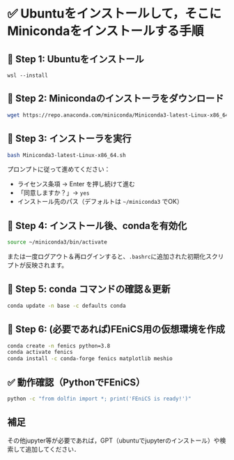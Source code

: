 
# ✅ Ubuntuをインストールして，そこにMinicondaをインストールする手順

## 🔹 Step 1: Ubuntuをインストール
```
wsl --install
```

## 🔹 Step 2: Minicondaのインストーラをダウンロード

```bash
wget https://repo.anaconda.com/miniconda/Miniconda3-latest-Linux-x86_64.sh
```

## 🔹 Step 3: インストーラを実行

```bash
bash Miniconda3-latest-Linux-x86_64.sh
```
プロンプトに従って進めてください：

- ライセンス条項 → Enter を押し続けて進む
- 「同意しますか？」→ `yes`
- インストール先のパス（デフォルトは `~/miniconda3` でOK）

## 🔹 Step 4: インストール後、condaを有効化

```bash
source ~/miniconda3/bin/activate
```
または一度ログアウト＆再ログインすると、`.bashrc`に追加された初期化スクリプトが反映されます。

## 🔹 Step 5: conda コマンドの確認＆更新

```bash
conda update -n base -c defaults conda
```

## 🔹 Step 6: (必要であれば)FEniCS用の仮想環境を作成

```bash
conda create -n fenics python=3.8 
conda activate fenics
conda install -c conda-forge fenics matplotlib meshio
```

## ✅ 動作確認（PythonでFEniCS）

```bash
python -c "from dolfin import *; print('FEniCS is ready!')"
```
## 補足
その他jupyter等が必要であれば，GPT（ubuntuでjupyterのインストール）や検索して追加してください．
